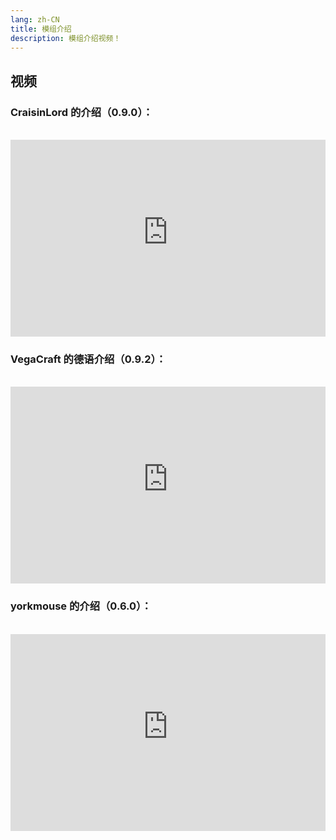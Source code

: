 ```yaml
---
lang: zh-CN
title: 模组介绍
description: 模组介绍视频！
---
```


## 视频

### CraisinLord 的介绍（0.9.0）：
<br/>

<iframe style="display: block; margin-left: auto; margin-right: auto; max-width: 100%;" width="560" height="315" src="https://www.youtube-nocookie.com/embed/gow0dhcOnnc?start=60" title="YouTube video player" frameborder="0" allow="accelerometer; autoplay; clipboard-write; encrypted-media; gyroscope; picture-in-picture; web-share" allowfullscreen></iframe>

### VegaCraft 的德语介绍（0.9.2）：
<br/>

<iframe style="display: block; margin-left: auto; margin-right: auto; max-width: 100%;" width="560" height="315" src="https://www.youtube-nocookie.com/embed/Q3xjkF02BZs?si=3ov341dZdbX4oqzq" title="YouTube video player" frameborder="0" allow="accelerometer; autoplay; clipboard-write; encrypted-media; gyroscope; picture-in-picture; web-share" allowfullscreen></iframe>

### yorkmouse 的介绍（0.6.0）：
<br/>

<iframe style="display: block; margin-left: auto; margin-right: auto; max-width: 100%;" width="560" height="315" src="https://www.youtube-nocookie.com/embed/7WDQgRxBUVg" title="YouTube video player" frameborder="0" allow="accelerometer; autoplay; clipboard-write; encrypted-media; gyroscope; picture-in-picture; web-share" allowfullscreen></iframe>
